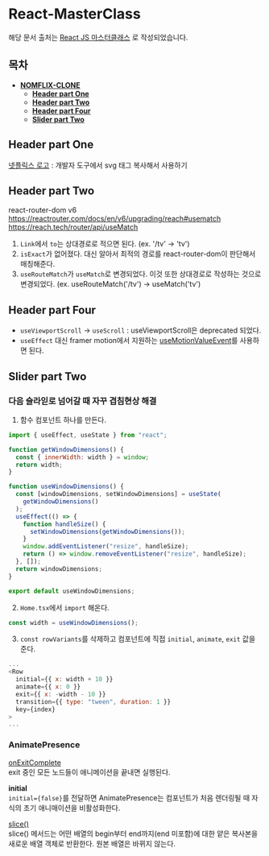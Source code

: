 # React-MasterClass
해당 문서 출처는 [React JS 마스터클래스](https://nomadcoders.co/react-masterclass/lobby) 로 작성되었습니다.

## 목차
* **[NOMFLIX-CLONE](#nomflix---clone)**
   * **[Header part One](#header-part-one)**
   * **[Header part Two](#header-part-two)**
   * **[Header part Four](#header-part-four)**
   * **[Slider part Two](#slider-part-two)**

## Header part One
[넷플릭스 로고](https://upload.wikimedia.org/wikipedia/commons/0/08/Netflix_2015_logo.svg) : 개발자 도구에서 svg 태그 복사해서 사용하기    

## Header part Two
react-router-dom v6   
https://reactrouter.com/docs/en/v6/upgrading/reach#usematch   
https://reach.tech/router/api/useMatch

1. `Link`에서 `to`는 상대경로로 적으면 된다. (ex. '/tv' -> 'tv')
2. `isExact`가 없어졌다. 대신 알아서 최적의 경로를 react-router-dom이 판단해서 매칭해준다.
3. `useRouteMatch`가 `useMatch`로 변경되었다. 이것 또한 상대경로로 작성하는 것으로 변경되었다. (ex. useRouteMatch('/tv') -> useMatch('tv')

## Header part Four
- `useViewportScroll` -> `useScroll` : useViewportScroll은 deprecated 되었다.
- `useEffect` 대신 framer motion에서 지원하는 [useMotionValueEvent](https://www.framer.com/motion/use-motion-value-event/)를 사용하면 된다.

## Slider part Two
### 다음 슬라읻로 넘어갈 때 자꾸 겹침현상 해결
1. 함수 컴포넌트 하나를 만든다.
```javascript
import { useEffect, useState } from "react";

function getWindowDimensions() {
  const { innerWidth: width } = window;
  return width;
}

function useWindowDimensions() {
  const [windowDimensions, setWindowDimensions] = useState(
    getWindowDimensions()
  );
  useEffect(() => {
    function handleSize() {
      setWindowDimensions(getWindowDimensions());
    }
    window.addEventListener("resize", handleSize);
    return () => window.removeEventListener("resize", handleSize);
  }, []);
  return windowDimensions;
}

export default useWindowDimensions;
```
2. `Home.tsx`에서 `import` 해온다.
```javascript
const width = useWindowDimensions();
```
3. `const rowVariants`를 삭제하고 컴포넌트에 직접 `initial`, `animate`, `exit` 값을 준다.
```javascript
...
<Row
  initial={{ x: width + 10 }}
  animate={{ x: 0 }}
  exit={{ x: -width - 10 }}
  transition={{ type: "tween", duration: 1 }}
  key={index}
>
...
```
### AnimatePresence
[onExitComplete](https://www.framer.com/docs/animate-presence/###onexitcomplete)      
exit 중인 모든 노드들이 애니메이션을 끝내면 실행된다.

__initial__   
`initial={false}`를 전달하면 AnimatePresence는 컴포넌트가 처음 렌더링될 때 자식의 초기 애니매이션을 비활성화한다.

[slice()](https://developer.mozilla.org/ko/docs/Web/JavaScript/Reference/Global_Objects/Array/slice)      
slice() 메서드는 어떤 배열의 begin부터 end까지(end 미포함)에 대한 얕은 복사본을 새로운 배열 객체로 반환한다. 원본 배열은 바뀌지 않는다.
